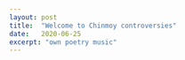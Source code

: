 ```yaml
---
layout: post
title:  "Welcome to Chinmoy controversies"
date:   2020-06-25
excerpt: "own poetry music"
---
```

